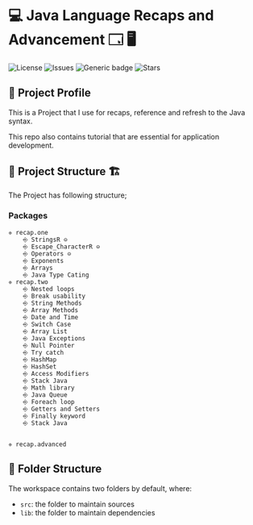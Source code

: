 # 💻 Java Language Recaps and Advancement 🗔 🖥

![License](https://img.shields.io/github/license/WalterBanda/Java_Recap) 
![Issues](https://img.shields.io/github/issues/WalterBanda/Java_Recap)
![Generic badge](https://img.shields.io/badge/made-with💖-blue.svg)
![Stars](https://img.shields.io/github/issues/WalterBanda/Java_Recap)

## 🚀 Project Profile

This is a Project that I use for recaps, reference and refresh to the Java syntax.

This repo also contains tutorial that are essential for application development.
## 🚧 Project Structure 🏗

The Project has following structure;

### Packages

    ❈ recap.one
        ⎆ StringsR ⊝
        ⎆ Escape_CharacterR ⊝
        ⎆ Operators ⊝
        ⎆ Exponents
        ⎆ Arrays
        ⎆ Java Type Cating
    ❈ recap.two
        ⎆ Nested loops
        ⎆ Break usability
        ⎆ String Methods
        ⎆ Array Methods
        ⎆ Date and Time
        ⎆ Switch Case
        ⎆ Array List
        ⎆ Java Exceptions
        ⎆ Null Pointer
        ⎆ Try catch
        ⎆ HashMap
        ⎆ HashSet
        ⎆ Access Modifiers
        ⎆ Stack Java
        ⎆ Math library
        ⎆ Java Queue
        ⎆ Foreach loop
        ⎆ Getters and Setters
        ⎆ Finally keyword
        ⎆ Stack Java


    ❈ recap.advanced
    

## 📁 Folder Structure 

The workspace contains two folders by default, where:

- `src`: the folder to maintain sources
- `lib`: the folder to maintain dependencies

